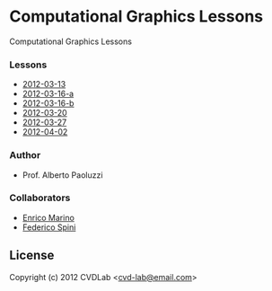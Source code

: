 # Computational Graphics Lessons

Computational Graphics Lessons

### Lessons

- [2012-03-13](https://github.com/cvd-lab/cg-lessons/blob/master/lessons/2012-03-13/2012-03-13.pdf)
- [2012-03-16-a](https://github.com/cvd-lab/cg-lessons/blob/master/lessons/2012-03-16-a/2012-03-16-a.pdf)
- [2012-03-16-b](https://github.com/cvd-lab/cg-lessons/blob/master/lessons/2012-03-16-b/2012-03-16-b.pdf)
- [2012-03-20](https://github.com/cvd-lab/cg-lessons/blob/master/lessons/2012-03-20/2012-03-20.pdf)
- [2012-03-27](https://github.com/cvd-lab/cg-lessons/blob/master/lessons/2012-03-27/2012-03-27.pdf)
- [2012-04-02](https://github.com/cvd-lab/cg-lessons/blob/master/lessons/2012-04-02/2012-04-02.js)

### Author

- Prof. Alberto Paoluzzi

### Collaborators

- [Enrico Marino](http://onirame.no.de)
- [Federico Spini](http://spini.no.de)

## License

Copyright (c) 2012 CVDLab &lt;cvd-lab@email.com&gt;
